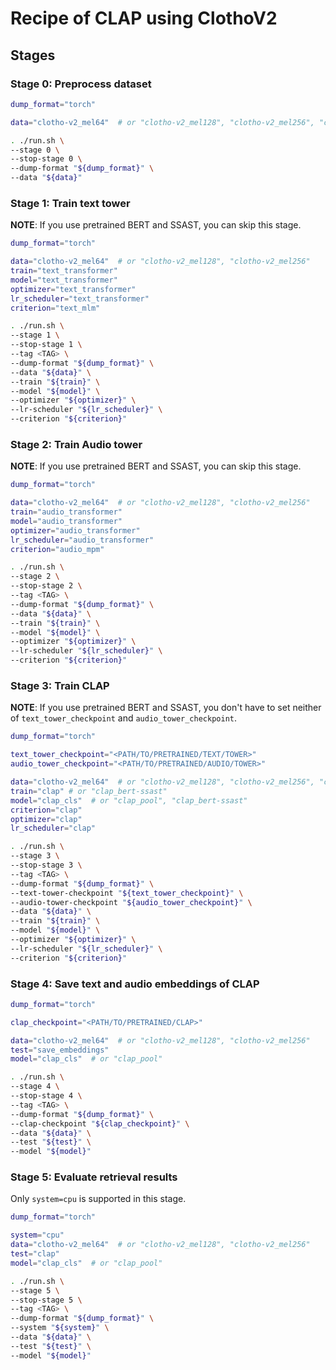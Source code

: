 # Recipe of CLAP using ClothoV2

## Stages

### Stage 0: Preprocess dataset

```sh
dump_format="torch"

data="clotho-v2_mel64"  # or "clotho-v2_mel128", "clotho-v2_mel256", "clotho-v2_bert-ssast"

. ./run.sh \
--stage 0 \
--stop-stage 0 \
--dump-format "${dump_format}" \
--data "${data}"
```

### Stage 1: Train text tower

**NOTE**: If you use pretrained BERT and SSAST, you can skip this stage.

```sh
dump_format="torch"

data="clotho-v2_mel64"  # or "clotho-v2_mel128", "clotho-v2_mel256"
train="text_transformer"
model="text_transformer"
optimizer="text_transformer"
lr_scheduler="text_transformer"
criterion="text_mlm"

. ./run.sh \
--stage 1 \
--stop-stage 1 \
--tag <TAG> \
--dump-format "${dump_format}" \
--data "${data}" \
--train "${train}" \
--model "${model}" \
--optimizer "${optimizer}" \
--lr-scheduler "${lr_scheduler}" \
--criterion "${criterion}"
```

### Stage 2: Train Audio tower

**NOTE**: If you use pretrained BERT and SSAST, you can skip this stage.

```sh
dump_format="torch"

data="clotho-v2_mel64"  # or "clotho-v2_mel128", "clotho-v2_mel256"
train="audio_transformer"
model="audio_transformer"
optimizer="audio_transformer"
lr_scheduler="audio_transformer"
criterion="audio_mpm"

. ./run.sh \
--stage 2 \
--stop-stage 2 \
--tag <TAG> \
--dump-format "${dump_format}" \
--data "${data}" \
--train "${train}" \
--model "${model}" \
--optimizer "${optimizer}" \
--lr-scheduler "${lr_scheduler}" \
--criterion "${criterion}"
```

### Stage 3: Train CLAP

**NOTE**: If you use pretrained BERT and SSAST, you don't have to set neither of `text_tower_checkpoint` and `audio_tower_checkpoint`.

```sh
dump_format="torch"

text_tower_checkpoint="<PATH/TO/PRETRAINED/TEXT/TOWER>"
audio_tower_checkpoint="<PATH/TO/PRETRAINED/AUDIO/TOWER>"

data="clotho-v2_mel64"  # or "clotho-v2_mel128", "clotho-v2_mel256", "clotho-v2_bert-ssast"
train="clap" # or "clap_bert-ssast"
model="clap_cls"  # or "clap_pool", "clap_bert-ssast"
criterion="clap"
optimizer="clap"
lr_scheduler="clap"

. ./run.sh \
--stage 3 \
--stop-stage 3 \
--tag <TAG> \
--dump-format "${dump_format}" \
--text-tower-checkpoint "${text_tower_checkpoint}" \
--audio-tower-checkpoint "${audio_tower_checkpoint}" \
--data "${data}" \
--train "${train}" \
--model "${model}" \
--optimizer "${optimizer}" \
--lr-scheduler "${lr_scheduler}" \
--criterion "${criterion}"
```

### Stage 4: Save text and audio embeddings of CLAP

```sh
dump_format="torch"

clap_checkpoint="<PATH/TO/PRETRAINED/CLAP>"

data="clotho-v2_mel64"  # or "clotho-v2_mel128", "clotho-v2_mel256"
test="save_embeddings"
model="clap_cls"  # or "clap_pool"

. ./run.sh \
--stage 4 \
--stop-stage 4 \
--tag <TAG> \
--dump-format "${dump_format}" \
--clap-checkpoint "${clap_checkpoint}" \
--data "${data}" \
--test "${test}" \
--model "${model}"
```

### Stage 5: Evaluate retrieval results

Only `system=cpu` is supported in this stage.

```sh
dump_format="torch"

system="cpu"
data="clotho-v2_mel64"  # or "clotho-v2_mel128", "clotho-v2_mel256"
test="clap"
model="clap_cls"  # or "clap_pool"

. ./run.sh \
--stage 5 \
--stop-stage 5 \
--tag <TAG> \
--dump-format "${dump_format}" \
--system "${system}" \
--data "${data}" \
--test "${test}" \
--model "${model}"
```
